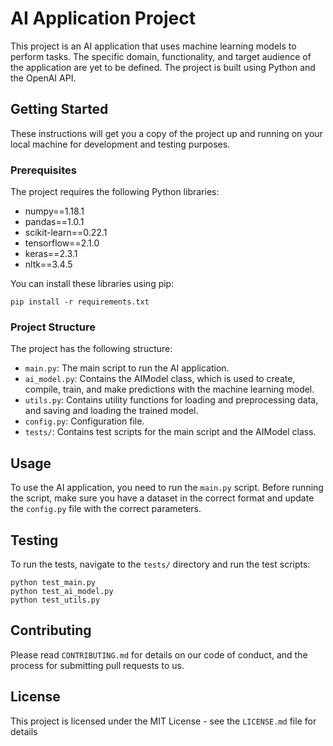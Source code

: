 # AI Application Project

This project is an AI application that uses machine learning models to perform tasks. The specific domain, functionality, and target audience of the application are yet to be defined. The project is built using Python and the OpenAI API.

## Getting Started

These instructions will get you a copy of the project up and running on your local machine for development and testing purposes.

### Prerequisites

The project requires the following Python libraries:

- numpy==1.18.1
- pandas==1.0.1
- scikit-learn==0.22.1
- tensorflow==2.1.0
- keras==2.3.1
- nltk==3.4.5

You can install these libraries using pip:

```
pip install -r requirements.txt
```

### Project Structure

The project has the following structure:

- `main.py`: The main script to run the AI application.
- `ai_model.py`: Contains the AIModel class, which is used to create, compile, train, and make predictions with the machine learning model.
- `utils.py`: Contains utility functions for loading and preprocessing data, and saving and loading the trained model.
- `config.py`: Configuration file.
- `tests/`: Contains test scripts for the main script and the AIModel class.

## Usage

To use the AI application, you need to run the `main.py` script. Before running the script, make sure you have a dataset in the correct format and update the `config.py` file with the correct parameters.

## Testing

To run the tests, navigate to the `tests/` directory and run the test scripts:

```
python test_main.py
python test_ai_model.py
python test_utils.py
```

## Contributing

Please read `CONTRIBUTING.md` for details on our code of conduct, and the process for submitting pull requests to us.

## License

This project is licensed under the MIT License - see the `LICENSE.md` file for details
